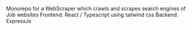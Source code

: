 Monorepo for a WebScraper which crawls and scrapes search engines of Job websites 
Frontend: React / Typescript using tailwind css
Backend: ExpressJs 
